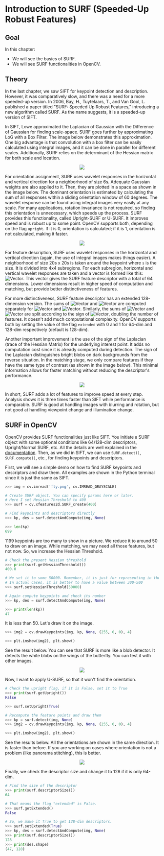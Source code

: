 # Introduction to SURF (Speeded-Up Robust Features)

## Goal
In this chapter:
- We will see the basics of SURF.
- We will see SURF functionalities in OpenCV.

## Theory
In the last chapter, we saw SIFT for keypoint detection and description. However, it was comparatively slow, and there was a need for a more speeded-up version. In 2006, Bay, H., Tuytelaars, T., and Van Gool, L. published a paper titled "SURF: Speeded Up Robust Features," introducing a new algorithm called SURF. As the name suggests, it is a speeded-up version of SIFT.

In SIFT, Lowe approximated the Laplacian of Gaussian with the Difference of Gaussian for finding scale-space. SURF goes further by approximating LoG with a Box Filter. The image below demonstrates this approximation. One big advantage is that convolution with a box filter can be easily calculated using integral images, and it can be done in parallel for different scales. Additionally, SURF relies on the determinant of the Hessian matrix for both scale and location.

<div align ="center"><img src ="https://docs.opencv.org/4.x/surf_boxfilter.jpg"></div>

For orientation assignment, SURF uses wavelet responses in the horizontal and vertical direction for a neighborhood of size 6s. Adequate Gaussian weights are also applied to it. Then, they are plotted in a space as shown in the image below. The dominant orientation is estimated by calculating the sum of all responses within a sliding orientation window of 60 degrees. The wavelet response can be found using integral images very easily at any scale. For many applications, rotation invariance is not required, so finding this orientation is unnecessary, which speeds up the process. SURF provides this functionality, called Upright-SURF or U-SURF. It improves speed and is robust up to some point. OpenCV supports both, depending on the flag `upright`. If it is 0, orientation is calculated; if it is 1, orientation is not calculated, making it faster.

<div align ="center"><img src = "https://docs.opencv.org/4.x/surf_orientation.jpg"></div>

For feature description, SURF uses wavelet responses in the horizontal and vertical direction (again, the use of integral images makes things easier). A neighborhood of size 20s x 20s is taken around the keypoint where `s` is the size. It is divided into 4x4 subregions. For each subregion, horizontal and vertical wavelet responses are taken and a vector is formed like this: ![Vector](image). This vector gives the SURF feature descriptor with a total of 64 dimensions. Lower dimensions result in higher speed of computation and matching, but provide better distinctiveness of features.

For more distinctiveness, SURF feature descriptor has an extended 128-dimension version. The sums of ![Vector](image) and ![Vector](image) are computed separately for ![Vector](image) and ![Vector](image). Similarly, the sums of ![Vector](image) and ![Vector](image) are split according to the sign of ![Vector](image), doubling the number of features. It doesn't add much computational complexity. OpenCV supports both by setting the value of the flag `extended` with 0 and 1 for 64-dim and 128-dim respectively (default is 128-dim).

Another important improvement is the use of the sign of the Laplacian (trace of the Hessian Matrix) for the underlying interest point. It adds no computation cost since it is already computed during detection. The sign of the Laplacian distinguishes bright blobs on dark backgrounds from the reverse situation. In the matching stage, we only compare features if they have the same type of contrast (as shown in the image below). This minimal information allows for faster matching without reducing the descriptor's performance.

<div align ="center"><img src = "https://docs.opencv.org/4.x/surf_matching.jpg"></div>

In short, SURF adds a lot of features to improve speed at every step. Analysis shows it is three times faster than SIFT while performance is comparable. SURF is good at handling images with blurring and rotation, but not good at handling viewpoint change and illumination change.

## SURF in OpenCV
OpenCV provides SURF functionalities just like SIFT. You initiate a SURF object with some optional conditions like 64/128-dim descriptors, Upright/Normal SURF, etc. All the details are well explained in the [documentation](https://docs.opencv.org/). Then, as we did in SIFT, we can use `SURF.detect()`, `SURF.compute()`, etc., for finding keypoints and descriptors.

First, we will see a simple demo on how to find SURF keypoints and descriptors and draw them. All examples are shown in the Python terminal since it is just the same as SIFT.

```python
>>> img = cv.imread('fly.png', cv.IMREAD_GRAYSCALE)

# Create SURF object. You can specify params here or later.
# Here I set Hessian Threshold to 400
>>> surf = cv.xfeatures2d.SURF_create(400)

# Find keypoints and descriptors directly
>>> kp, des = surf.detectAndCompute(img, None)

>>> len(kp)
699
```

1199 keypoints are too many to show in a picture. We reduce it to around 50 to draw on an image. While matching, we may need all those features, but not now. So, we increase the Hessian Threshold.

```python
# Check the present Hessian threshold
>>> print(surf.getHessianThreshold())
400.0

# We set it to some 50000. Remember, it is just for representing in the picture.
# In actual cases, it is better to have a value between 300-500
>>> surf.setHessianThreshold(50000)

# Again compute keypoints and check its number
>>> kp, des = surf.detectAndCompute(img, None)

>>> print(len(kp))
47
```

It is less than 50. Let's draw it on the image.

```python
>>> img2 = cv.drawKeypoints(img, kp, None, (255, 0, 0), 4)

>>> plt.imshow(img2), plt.show()
```

See the result below. You can see that SURF is more like a blob detector. It detects the white blobs on the wings of the butterfly. You can test it with other images.

<div align ="center"><img src ="https://docs.opencv.org/4.x/surf_kp1.jpg"></div>

Now, I want to apply U-SURF, so that it won't find the orientation.

```python
# Check the upright flag, if it is False, set it to True
>>> print(surf.getUpright())
False

>>> surf.setUpright(True)

# Recompute the feature points and draw them
>>> kp = surf.detect(img, None)
>>> img2 = cv.drawKeypoints(img, kp, None, (255, 0, 0), 4)

>>> plt.imshow(img2), plt.show()
```

See the results below. All the orientations are shown in the same direction. It is faster than before. If you are working on cases where orientation is not a problem (like panorama stitching), this is better.

<div align ="center"><img src ="https://docs.opencv.org/4.x/surf_kp2.jpg"></div>

Finally, we check the descriptor size and change it to 128 if it is only 64-dim.

```python
# Find the size of the descriptor
>>> print(surf.descriptorSize())
64

# That means the flag "extended" is False.
>>> surf.getExtended()
False

# So, we make it True to get 128-dim descriptors.
>>> surf.setExtended(True)
>>> kp, des = surf.detectAndCompute(img, None)
>>> print(surf.descriptorSize())
128
>>> print(des.shape)
(47, 128)
```
